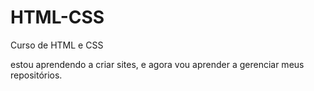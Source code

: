 # HTML-CSS
Curso de HTML e CSS

estou aprendendo a criar sites, e agora vou aprender a gerenciar meus repositórios.